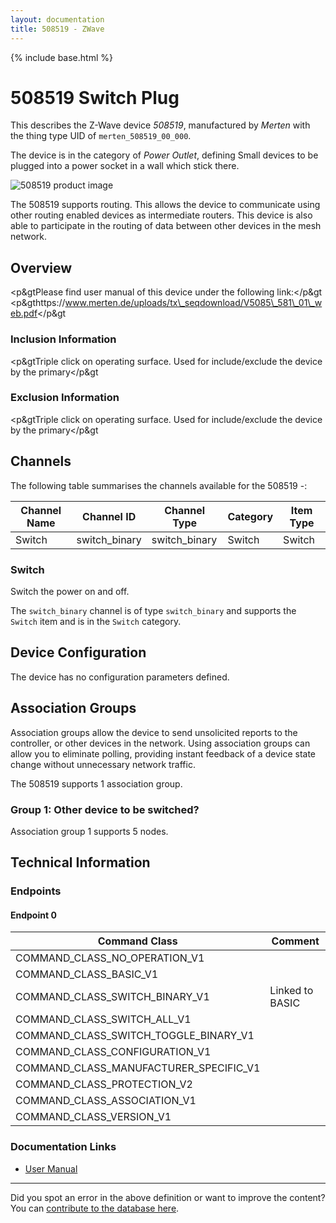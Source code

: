 ```yaml
---
layout: documentation
title: 508519 - ZWave
---
```


{% include base.html %}

# 508519 Switch Plug
This describes the Z-Wave device *508519*, manufactured by *Merten* with the thing type UID of ```merten_508519_00_000```.

The device is in the category of *Power Outlet*, defining Small devices to be plugged into a power socket in a wall which stick there.

![508519 product image](https://opensmarthouse.org/zwavedatabase/58/image/)


The 508519 supports routing. This allows the device to communicate using other routing enabled devices as intermediate routers.  This device is also able to participate in the routing of data between other devices in the mesh network.

## Overview

<p&gtPlease find user manual of this device under the following link:</p&gt <p&gthttps://www.merten.de/uploads/tx\_seqdownload/V5085\_581\_01\_web.pdf</p&gt

### Inclusion Information

<p&gtTriple click on operating surface. Used for include/exclude the device by the primary</p&gt

### Exclusion Information

<p&gtTriple click on operating surface. Used for include/exclude the device by the primary</p&gt

## Channels

The following table summarises the channels available for the 508519 -:

| Channel Name | Channel ID | Channel Type | Category | Item Type |
|--------------|------------|--------------|----------|-----------|
| Switch | switch_binary | switch_binary | Switch | Switch | 

### Switch
Switch the power on and off.

The ```switch_binary``` channel is of type ```switch_binary``` and supports the ```Switch``` item and is in the ```Switch``` category.



## Device Configuration

The device has no configuration parameters defined.

## Association Groups

Association groups allow the device to send unsolicited reports to the controller, or other devices in the network. Using association groups can allow you to eliminate polling, providing instant feedback of a device state change without unnecessary network traffic.

The 508519 supports 1 association group.

### Group 1: Other device to be switched?


Association group 1 supports 5 nodes.

## Technical Information

### Endpoints

#### Endpoint 0

| Command Class | Comment |
|---------------|---------|
| COMMAND_CLASS_NO_OPERATION_V1| |
| COMMAND_CLASS_BASIC_V1| |
| COMMAND_CLASS_SWITCH_BINARY_V1| Linked to BASIC|
| COMMAND_CLASS_SWITCH_ALL_V1| |
| COMMAND_CLASS_SWITCH_TOGGLE_BINARY_V1| |
| COMMAND_CLASS_CONFIGURATION_V1| |
| COMMAND_CLASS_MANUFACTURER_SPECIFIC_V1| |
| COMMAND_CLASS_PROTECTION_V2| |
| COMMAND_CLASS_ASSOCIATION_V1| |
| COMMAND_CLASS_VERSION_V1| |

### Documentation Links

* [User Manual](https://opensmarthouse.org/zwavedatabase/58/V5085-581-01-web.pdf)

---

Did you spot an error in the above definition or want to improve the content?
You can [contribute to the database here](https://opensmarthouse.org/zwavedatabase/58).

